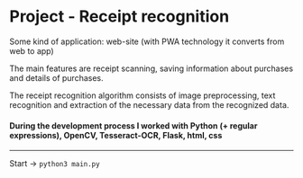 # Project - Receipt recognition

Some kind of application: web-site (with PWA technology it converts from web to app)


The main features are receipt scanning, saving information about purchases and details of purchases.


The receipt recognition algorithm consists of image preprocessing, text recognition and extraction of the necessary data from the recognized data.


#### During the development process I worked with Python (+ regular expressions), OpenCV, Tesseract-OCR, Flask, html, css

<hr>

Start -> `python3 main.py`
